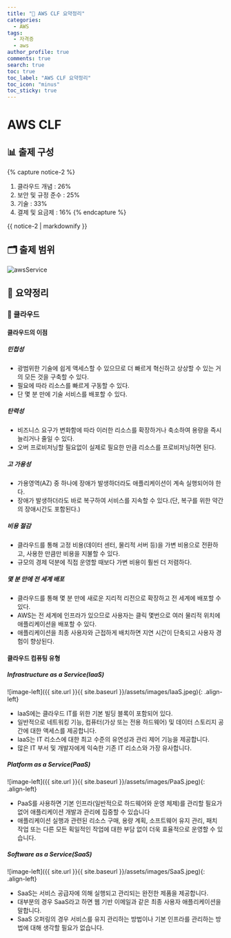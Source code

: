```yaml
---
title: "📝 AWS CLF 요약정리"
categories:
  - AWS
tags:
  - 자격증
  - aws
author_profile: true
comments: true
search: true
toc: true
toc_label: "AWS CLF 요약정리"
toc_icon: "minus"
toc_sticky: true
---
```


# AWS CLF

## 📊 출제 구성

{% capture notice-2 %}

1. 클라우드 개념 : 26%
2. 보안 및 규정 준수 : 25%
3. 기술 : 33%
4. 결제 및 요금제 : 16%
   {% endcapture %}

<div class="notice">{{ notice-2 | markdownify }}</div>

## 🗂 출제 범위

<img src="{{site.url}}{{site.baseurl}}/assets/images/awsService.jpeg" alt="awsService">

## 📝 요약정리

### 🔸 클라우드

#### 클라우드의 이점

##### 민첩성

- 광범위한 기술에 쉽게 액세스할 수 있으므로 더 빠르게 혁신하고 상상할 수 있는 거의 모든 것을 구축할 수 있다.
- 필요에 따라 리소스를 빠르게 구동할 수 있다.
- 단 몇 분 만에 기술 서비스를 배포할 수 있다.

##### 탄력성

- 비즈니스 요구가 변화함에 따라 이러한 리소스를 확장하거나 축소하여 용량을 즉시 늘리거나 줄일 수 있다.
- 오버 프로비저닝할 필요없이 실제로 필요한 만큼 리소스를 프로비저닝하면 된다.

##### 고 가용성

- 가용영역(AZ) 중 하나에 장애가 발생하더라도 애플리케이션이 계속 실행되어야 한다.
- 장애가 발생하더라도 바로 복구하여 서비스를 지속할 수 있다.(단, 복구를 위한 약간의 장애시간도 포함된다.)

##### 비용 절감

- 클라우드를 통해 고정 비용(데이터 센터, 물리적 서버 등)을 가변 비용으로 전환하고, 사용한 만큼만 비용을 지불할 수 있다.
- 규모의 경제 덕분에 직접 운영할 때보다 가변 비용이 훨씬 더 저렴하다.

##### 몇 분 만에 전 세계 배포

- 클라우드를 통해 몇 분 만에 새로운 지리적 리전으로 확장하고 전 세계에 배포할 수 있다.
- AWS는 전 세계에 인프라가 있으므로 사용자는 클릭 몇번으로 여러 물리적 위치에 애플리케이션을 배포할 수 있다.
- 애플리케이션을 최종 사용자와 근접하게 배치하면 지연 시간이 단축되고 사용자 경험이 향상된다.

#### 클라우드 컴퓨팅 유형

##### Infrastructure as a Service(IaaS)

![image-left]({{ site.url }}{{ site.baseurl }}/assets/images/IaaS.jpeg){: .align-left}

- IaaS에는 클라우드 IT를 위한 기본 빌딩 블록이 포함되어 있다.
- 일반적으로 네트워킹 기능, 컴퓨터(가상 또는 전용 하드웨어) 및 데이터 스토리지 공간에 대한 액세스를 제공합니다.
- IaaS는 IT 리소스에 대한 최고 수준의 유연성과 관리 제어 기능을 제공합니다.
- 많은 IT 부서 및 개발자에게 익숙한 기존 IT 리소스와 가장 유사합니다.

##### Platform as a Service(PaaS)

![image-left]({{ site.url }}{{ site.baseurl }}/assets/images/PaaS.jpeg){: .align-left}

- PaaS를 사용하면 기본 인프라(일반적으로 하드웨어와 운영 체제)를 관리할 필요가 없어 애플리케이션 개발과 관리에 집중할 수 있습니다
- 애플리케이션 실행과 관련된 리소스 구매, 용량 계획, 소프트웨어 유지 관리, 패치 작업 또는 다른 모든 획일적인 작업에 대한 부담 없이 더욱 효율적으로 운영할 수 있습니다.

##### Software as a Service(SaaS)

![image-left]({{ site.url }}{{ site.baseurl }}/assets/images/SaaS.jpeg){: .align-left}

- SaaS는 서비스 공급자에 의해 실행되고 관리되는 완전한 제품을 제공합니다.
- 대부분의 경우 SaaS라고 하면 웹 기반 이메일과 같은 최종 사용자 애플리케이션을 말합니다.
- SaaS 오퍼링의 경우 서비스를 유지 관리하는 방법이나 기본 인프라를 관리하는 방법에 대해 생각할 필요가 없습니다.
